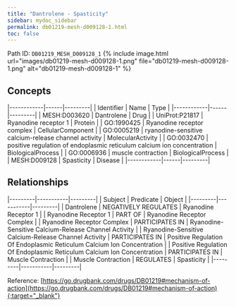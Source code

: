 ```yaml
---
title: "Dantrolene - Spasticity"
sidebar: mydoc_sidebar
permalink: db01219-mesh-d009128-1.html
toc: false 
---
```



Path ID: `DB01219_MESH_D009128_1`
{% include image.html url="images/db01219-mesh-d009128-1.png" file="db01219-mesh-d009128-1.png" alt="db01219-mesh-d009128-1" %}

## Concepts

|------------|------|---------|
| Identifier | Name | Type    |
|------------|------|---------|
| MESH:D003620 | Dantrolene | Drug |
| UniProt:P21817 | Ryanodine receptor 1 | Protein |
| GO:1990425 | Ryanodine receptor complex | CellularComponent |
| GO:0005219 | ryanodine-sensitive calcium-release channel activity | MolecularActivity |
| GO:0032470 | positive regulation of endoplasmic reticulum calcium ion concentration | BiologicalProcess |
| GO:0006936 | muscle contraction | BiologicalProcess |
| MESH:D009128 | Spasticity | Disease |
|------------|------|---------|

## Relationships

|---------|-----------|---------|
| Subject | Predicate | Object  |
|---------|-----------|---------|
| Dantrolene | NEGATIVELY REGULATES | Ryanodine Receptor 1 |
| Ryanodine Receptor 1 | PART OF | Ryanodine Receptor Complex |
| Ryanodine Receptor Complex | PARTICIPATES IN | Ryanodine-Sensitive Calcium-Release Channel Activity |
| Ryanodine-Sensitive Calcium-Release Channel Activity | PARTICIPATES IN | Positive Regulation Of Endoplasmic Reticulum Calcium Ion Concentration |
| Positive Regulation Of Endoplasmic Reticulum Calcium Ion Concentration | PARTICIPATES IN | Muscle Contraction |
| Muscle Contraction | REGULATES | Spasticity |
|---------|-----------|---------|

Reference: [https://go.drugbank.com/drugs/DB01219#mechanism-of-action](https://go.drugbank.com/drugs/DB01219#mechanism-of-action){:target="_blank"}